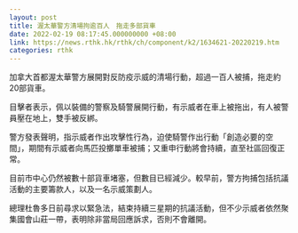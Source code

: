 ```yaml
---
layout: post
title: 渥太華警方清場拘逾百人　拖走多部貨車　
date: 2022-02-19 08:17:45.000000000 +08:00
link: https://news.rthk.hk/rthk/ch/component/k2/1634621-20220219.htm
categories: rthk
---
```


加拿大首都渥太華警方展開對反防疫示威的清場行動，超過一百人被捕，拖走約20部貨車。

目擊者表示，佩以裝備的警察及騎警展開行動，有示威者在車上被拖出，有人被警員壓在地上，雙手被反綁。 

警方發表聲明，指示威者作出攻擊性行為，迫使騎警作出行動「創造必要的空間」，期間有示威者向馬匹投擲單車被捕；又重申行動將會持續，直至社區回復正常。

目前市中心仍然被數十部貨車堵塞，但數目已經減少。較早前，警方拘捕包括抗議活動的主要籌款人，以及一名示威策劃人。

總理杜魯多日前尋求以緊急法，結束持續三星期的抗議活動，但不少示威者依然聚集國會山莊一帶，表明除非當局回應訴求，否則不會離開。
